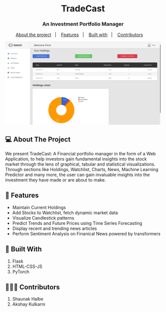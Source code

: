 <h1 align="center">
	TradeCast
</h1>

<h3 align="center">
  An Investment Portfolio Manager
</h3>


<p align="center">
  <a href="#-about-the-project">About the project</a>&nbsp;&nbsp;&nbsp;|&nbsp;&nbsp;&nbsp;
  <a href="#-features">Features</a>&nbsp;&nbsp;&nbsp;|&nbsp;&nbsp;&nbsp;
  <a href="#-built-with">Built with</a>&nbsp;&nbsp;&nbsp;|&nbsp;&nbsp;&nbsp;
  <a href="#-contributors">Contributors</a>&nbsp;&nbsp;&nbsp;&nbsp;&nbsp;&nbsp;
</p>

<img alt="dash" src="static/images/ss/dashboard.jpg">


##  💻 About The Project
We present TradeCast: A Financial portfolio manager in the form of a Web Application, to help investors gain fundamental insights into the stock market through the lens of graphical, tabular and statistical visualizations. Through sections like Holdings, Watchlist, Charts, News, Machine Learning Predictor and many more, the user can gain invaluable insights into the investment they have made or are about to make.

## 🌟 Features

-   Maintain Current Holdings
-   Add Stocks to Watchlist, fetch dynamic market data
-   Visualize Candlestick patterns
-   Predict Trends and Future Prices using Time Series Forecasting
-   Display recent and trending news articles
-   Perform Sentiment Analysis on Finanical News powered by transformers

## 🚀 Built With
1. Flask
2. HTML-CSS-JS
3. PyTorch

##  👨🏻‍💻 Contributors
1. Shaunak Halbe
2. Akshay Kulkarni
